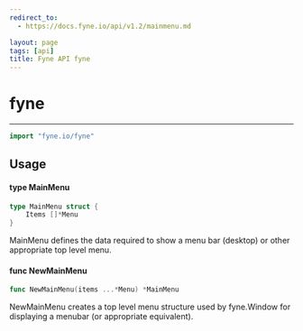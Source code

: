 ```yaml
---
redirect_to:
  - https://docs.fyne.io/api/v1.2/mainmenu.md

layout: page
tags: [api]
title: Fyne API fyne
---
```



# fyne
---
```go
import "fyne.io/fyne"
```

## Usage

#### type MainMenu

```go
type MainMenu struct {
	Items []*Menu
}
```

MainMenu defines the data required to show a menu bar (desktop) or other appropriate top level menu.

#### func  NewMainMenu

```go
func NewMainMenu(items ...*Menu) *MainMenu
```
NewMainMenu creates a top level menu structure used by fyne.Window for displaying a menubar (or appropriate equivalent).
